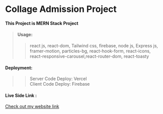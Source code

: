 # Collage Admission Project
>>
#### This Project is MERN Stack Project

>#### Usage:
>>react js, react-dom, Tailwind css, firebase, node js, Express js, framer-motion, particles-bg, react-hook-form, react-icons, react-responsive-carousel,react-router-dom, react-toasty

#### Deployment:
>>Server Code Deploy: Vercel <br>
>> Client Code Deploy: Firebase

#### Live Side Link :
[Check out my website link]( https://sports-academies-fda20.web.app)
